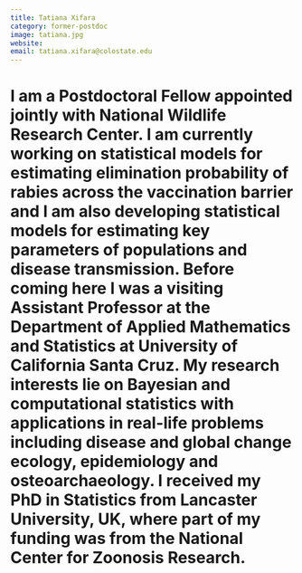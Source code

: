 ```yaml
---
title: Tatiana Xifara
category: former-postdoc
image: tatiana.jpg
website: 
email: tatiana.xifara@colostate.edu
---
```


# I am a Postdoctoral Fellow appointed jointly with National Wildlife Research Center. I am currently working on statistical models for estimating elimination probability of rabies across the vaccination barrier and I am also developing statistical models for estimating key parameters of populations and disease transmission. Before coming here I was a visiting Assistant Professor at the Department of Applied Mathematics and Statistics at University of California Santa Cruz. My research interests lie on Bayesian and computational statistics with applications in real-life problems including disease and global change ecology, epidemiology and osteoarchaeology. I received my PhD in Statistics from Lancaster University, UK, where part of my funding was from the National Center for Zoonosis Research.  
